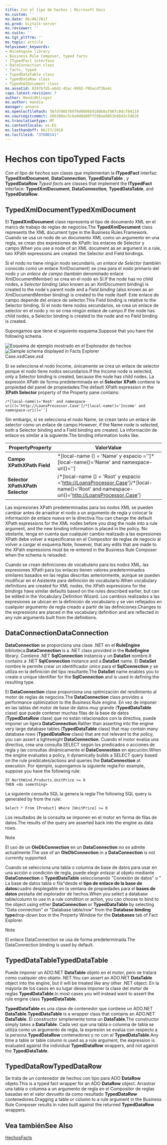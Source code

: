 ```yaml
---
title: Con el tipo de hechos | Microsoft Docs
ms.custom: ''
ms.date: 06/08/2017
ms.prod: biztalk-server
ms.reviewer: ''
ms.suite: ''
ms.tgt_pltfrm: ''
ms.topic: article
helpviewer_keywords:
- RuleEngine library
- Business Rule Composer, typed facts
- ITypedFact interface
- DataConnection class
- facts, typed
- TypedDataTable class
- TypedDataRow class
- TypedXmlDocument class
ms.assetid: 8207bfd5-ebd2-45ac-8992-795acdf3ba4c
caps.latest.revision: 7
author: MandiOhlinger
ms.author: mandia
manager: anneta
ms.openlocfilehash: 56fd7d05f6970d8086b9180b0af867c0dcf84119
ms.sourcegitcommit: 266308ec5c6a9d8d80ff298ee6051b4843c5d626
ms.translationtype: MT
ms.contentlocale: es-ES
ms.lasthandoff: 06/27/2018
ms.locfileid: "37000141"
---
```

# <a name="typed-facts"></a><span data-ttu-id="5d48a-102">Hechos con tipo</span><span class="sxs-lookup"><span data-stu-id="5d48a-102">Typed Facts</span></span>
<span data-ttu-id="5d48a-103">*Con el tipo de hechos* son clases que implementan la **ITypedFact** interfaz: **TypedXmlDocument**, **DataConnection**, **TypedDataTable** , y **TypedDataRow**.</span><span class="sxs-lookup"><span data-stu-id="5d48a-103">*Typed facts* are classes that implement the **ITypedFact** interface: **TypedXmlDocument**, **DataConnection**, **TypedDataTable**, and **TypedDataRow**.</span></span>  

## <a name="typedxmldocument"></a><span data-ttu-id="5d48a-104">TypedXmlDocument</span><span class="sxs-lookup"><span data-stu-id="5d48a-104">TypedXmlDocument</span></span>  
 <span data-ttu-id="5d48a-105">El **TypedXmlDocument** clase representa el tipo de documento XML en el marco de trabajo de reglas de negocios.</span><span class="sxs-lookup"><span data-stu-id="5d48a-105">The **TypedXmlDocument** class represents the XML document type in the Business Rules Framework.</span></span> <span data-ttu-id="5d48a-106">Cuando se usa un nodo de un documento XML como un argumento en una regla, se crean dos expresiones de XPath: los enlaces de Selector y campo.</span><span class="sxs-lookup"><span data-stu-id="5d48a-106">When you use a node of an XML document as an argument in a rule, two XPath expressions are created: the Selector and Field bindings.</span></span>  

 <span data-ttu-id="5d48a-107">Si el nodo no tiene ningún nodo secundario, un *enlace de Selector* (también conocido como un enlace XmlDocument) se crea para el nodo primario del nodo y un *enlace de campo* (también denominado enlace XmlDocumentMember) se crea en el nodo en Sí.</span><span class="sxs-lookup"><span data-stu-id="5d48a-107">If the node has no child nodes, a *Selector binding* (also known as an XmlDocument binding) is created to the node's parent node and a *Field binding* (also known as an XmlDocumentMember binding) is created to the node itself.</span></span> <span data-ttu-id="5d48a-108">Este enlace de campo depende del enlace de selector.</span><span class="sxs-lookup"><span data-stu-id="5d48a-108">This Field binding is relative to the Selector binding.</span></span> <span data-ttu-id="5d48a-109">Si el nodo tiene nodos secundarios, se crea un enlace de selector en el nodo y no se crea ningún enlace de campo.</span><span class="sxs-lookup"><span data-stu-id="5d48a-109">If the node has child nodes, a Selector binding is created to the node and no Field binding is created.</span></span>  

 <span data-ttu-id="5d48a-110">Supongamos que tiene el siguiente esquema.</span><span class="sxs-lookup"><span data-stu-id="5d48a-110">Suppose that you have the following schema.</span></span>  

 <span data-ttu-id="5d48a-111">![Esquema de ejemplo mostrado en el Explorador de hechos](../core/media/xmldocumentbrowser.gif "xmldocumentbrowser")</span><span class="sxs-lookup"><span data-stu-id="5d48a-111">![Sample schema displayed in Facts Explorer](../core/media/xmldocumentbrowser.gif "xmldocumentbrowser")</span></span>  
<span data-ttu-id="5d48a-112">Case.xsd</span><span class="sxs-lookup"><span data-stu-id="5d48a-112">Case.xsd</span></span>  

 <span data-ttu-id="5d48a-113">Si se selecciona el nodo Income, únicamente se crea un enlace de selector porque el nodo tiene nodos secundarios.</span><span class="sxs-lookup"><span data-stu-id="5d48a-113">If the Income node is selected, only a Selector binding is created, because the node has child nodes.</span></span> <span data-ttu-id="5d48a-114">La expresión XPath de forma predeterminada en el **Selector XPath** contiene la propiedad del panel de propiedades:</span><span class="sxs-lookup"><span data-stu-id="5d48a-114">The default XPath expression in the **XPath Selector** property of the Property pane contains:</span></span>  

```  
/*[local-name()='Root' and namespace-uri()='http://LoansProcessor.Case']/*[local-name()='Income' and namespace-uri()='']  
```  

 <span data-ttu-id="5d48a-115">Sin embargo, si se selecciona el nodo Name, se crean tanto un enlace de selector como un enlace de campo.</span><span class="sxs-lookup"><span data-stu-id="5d48a-115">However, if the Name node is selected, both a Selector binding and a Field binding are created.</span></span> <span data-ttu-id="5d48a-116">La información de enlace es similar a la siguiente.</span><span class="sxs-lookup"><span data-stu-id="5d48a-116">The binding information looks like.</span></span>  


|      <span data-ttu-id="5d48a-117">Property</span><span class="sxs-lookup"><span data-stu-id="5d48a-117">Property</span></span>      |                                    <span data-ttu-id="5d48a-118">Valor</span><span class="sxs-lookup"><span data-stu-id="5d48a-118">Value</span></span>                                    |
|--------------------|-----------------------------------------------------------------------------|
|  <span data-ttu-id="5d48a-119">**Campo XPath**</span><span class="sxs-lookup"><span data-stu-id="5d48a-119">**XPath Field**</span></span>   |               <span data-ttu-id="5d48a-120">\*[local-name () = 'Name' y espacio ='']</span><span class="sxs-lookup"><span data-stu-id="5d48a-120">\*[local-name()='Name' and namespace-uri()='']</span></span>                |
| <span data-ttu-id="5d48a-121">**Selector XPath**</span><span class="sxs-lookup"><span data-stu-id="5d48a-121">**XPath Selector**</span></span> | <span data-ttu-id="5d48a-122">/\*[local-name () = 'Root' y espacio ='<http://LoansProcessor.Case>']</span><span class="sxs-lookup"><span data-stu-id="5d48a-122">/\*[local-name()='Root' and namespace-uri()='<http://LoansProcessor.Case>']</span></span> |

 <span data-ttu-id="5d48a-123">Las expresiones XPath predeterminadas para los nodos XML se pueden cambiar antes de arrastrar el nodo a un argumento de regla y colocar la información de enlace nueva en la directiva.</span><span class="sxs-lookup"><span data-stu-id="5d48a-123">You can change the default XPath expressions for the XML nodes before you drag the node into a rule argument, and the new binding information is placed in the policy.</span></span> <span data-ttu-id="5d48a-124">No obstante, tenga en cuenta que cualquier cambio realizado a las expresiones XPath debe volver a especificarse en el Compositor de reglas de negocio al volver a cargar el esquema.</span><span class="sxs-lookup"><span data-stu-id="5d48a-124">Note, however, that any edits that are made to the XPath expressions must be re-entered in the Business Rule Composer when the schema is reloaded.</span></span>  

 <span data-ttu-id="5d48a-125">Cuando se crean definiciones de vocabulario para los nodos XML, las expresiones XPath para los enlaces tienen valores predeterminados similares basados en las reglas descritas anteriormente, aunque se pueden modificar en el Asistente para definición de vocabulario.</span><span class="sxs-lookup"><span data-stu-id="5d48a-125">When vocabulary definitions are created for XML nodes, the XPath expressions for the bindings have similar defaults based on the rules described earlier, but can be edited in the Vocabulary Definition Wizard.</span></span> <span data-ttu-id="5d48a-126">Los cambios realizados a las expresiones se ubican en la definición de vocabulario y se ven reflejados en cualquier argumento de regla creado a partir de las definiciones.</span><span class="sxs-lookup"><span data-stu-id="5d48a-126">Changes to the expressions are placed in the vocabulary definition and are reflected in any rule arguments built from the definitions.</span></span>  

## <a name="dataconnection"></a><span data-ttu-id="5d48a-127">DataConnection</span><span class="sxs-lookup"><span data-stu-id="5d48a-127">DataConnection</span></span>  
 <span data-ttu-id="5d48a-128">**DataConnection** se proporciona una clase .NET en el **RuleEngine** biblioteca.</span><span class="sxs-lookup"><span data-stu-id="5d48a-128">**DataConnection** is a .NET class provided in the **RuleEngine** library.</span></span> <span data-ttu-id="5d48a-129">Contiene .NET **SqlConnection** instancia y un **DataSet** nombre.</span><span class="sxs-lookup"><span data-stu-id="5d48a-129">It contains a .NET **SqlConnection** instance and a **DataSet** name.</span></span> <span data-ttu-id="5d48a-130">El **DataSet** nombre le permite crear un identificador único para el **SqlConnection** y se utiliza en la definición del tipo resultante.</span><span class="sxs-lookup"><span data-stu-id="5d48a-130">The **DataSet** name enables you to create a unique identifier for the **SqlConnection** and is used in defining the resulting type.</span></span>  

 <span data-ttu-id="5d48a-131">El **DataConnection** clase proporciona una optimización del rendimiento al motor de reglas de negocios.</span><span class="sxs-lookup"><span data-stu-id="5d48a-131">The **DataConnection** class provides a performance optimization to the Business Rule engine.</span></span> <span data-ttu-id="5d48a-132">En vez de imponer en las tablas del motor de base de datos muy grande (**TypedDataTable** clase) que puede contener muchas filas de la base de datos (**TypedDataRow** clase) que no están relacionados con la directiva, puede imponer un ligera **DataConnection**.</span><span class="sxs-lookup"><span data-stu-id="5d48a-132">Rather than asserting into the engine very large database tables (**TypedDataTable** class) that may contain many database rows (**TypedDataRow** class) that are not relevant to the policy, you can assert a lightweight **DataConnection**.</span></span> <span data-ttu-id="5d48a-133">Cuando el motor evalúa una directiva, crea una consulta SELECT según los predicados o acciones de regla y las consultas dinámicamente el **DataConnection** en ejecución.</span><span class="sxs-lookup"><span data-stu-id="5d48a-133">When the engine evaluates a policy, it dynamically builds a SELECT query based on the rule predicates/actions and queries the **DataConnection** at execution.</span></span> <span data-ttu-id="5d48a-134">Por ejemplo, supongamos la siguiente regla:</span><span class="sxs-lookup"><span data-stu-id="5d48a-134">For example, suppose you have the following rule:</span></span>  

```  
IF NorthWind.Products.UnitPrice >= 0   
THEN <do something>  
```  

 <span data-ttu-id="5d48a-135">La siguiente consulta SQL la genera la regla:</span><span class="sxs-lookup"><span data-stu-id="5d48a-135">The following SQL query is generated by from the rule:</span></span>  

```  
Select * From [Product] Where [UnitPrice] >= 0  
```  

 <span data-ttu-id="5d48a-136">Los resultados de la consulta se imponen en el motor en forma de filas de datos.</span><span class="sxs-lookup"><span data-stu-id="5d48a-136">The results of the query are asserted back into the engine as data rows.</span></span>  

> [!NOTE]
>  <span data-ttu-id="5d48a-137">El uso de un **OleDbConnection** en un **DataConnection** no se admite actualmente.</span><span class="sxs-lookup"><span data-stu-id="5d48a-137">The use of an **OleDbConnection** in a **DataConnection** is not currently supported.</span></span>  

 <span data-ttu-id="5d48a-138">Cuando se selecciona una tabla o columna de base de datos para usar en una acción o condición de regla, puede elegir enlazar al objeto mediante **DataConnection** o **TypedDataTable** seleccionando "Conexión de datos" o " La base de datos tabla o fila"desde el **tipo de enlace de la base de datos**cuadro desplegable en la ventana de propiedades para el **bases de datos** pestaña del explorador de hechos.</span><span class="sxs-lookup"><span data-stu-id="5d48a-138">When you select a database table/column to use in a rule condition or action, you can choose to bind to the object using either **DataConnection** or **TypedDataTable** by selecting "Data connection" or "Database table/row" from the **Database binding type**drop-down box in the Property Window for the **Databases** tab of Fact Explorer.</span></span>  

> [!NOTE]
>  <span data-ttu-id="5d48a-139">El enlace DataConnection se usa de forma predeterminada.</span><span class="sxs-lookup"><span data-stu-id="5d48a-139">The DataConnection binding is used by default.</span></span>  

## <a name="typeddatatable"></a><span data-ttu-id="5d48a-140">TypedDataTable</span><span class="sxs-lookup"><span data-stu-id="5d48a-140">TypedDataTable</span></span>  
 <span data-ttu-id="5d48a-141">Puede imponer un ADO.NET **DataTable** objeto en el motor, pero se tratará como cualquier otro objeto. NET.</span><span class="sxs-lookup"><span data-stu-id="5d48a-141">You can assert an ADO.NET **DataTable** object into the engine, but it will be treated like any other .NET object.</span></span> <span data-ttu-id="5d48a-142">En la mayoría de los casos en su lugar desea imponer la clase del motor de reglas **TypedDataTable**.</span><span class="sxs-lookup"><span data-stu-id="5d48a-142">In most cases you will instead want to assert the rule engine class **TypedDataTable**.</span></span>  

 <span data-ttu-id="5d48a-143">**TypedDataTable** es una clase de contenedor que contiene un ADO.NET **DataTable**.</span><span class="sxs-lookup"><span data-stu-id="5d48a-143">**TypedDataTable** is a wrapper class that contains an ADO.NET **DataTable**.</span></span> <span data-ttu-id="5d48a-144">El constructor simplemente toma un **DataTable**.</span><span class="sxs-lookup"><span data-stu-id="5d48a-144">The constructor simply takes a **DataTable**.</span></span> <span data-ttu-id="5d48a-145">Cada vez que una tabla o columna de tabla se utiliza como un argumento de regla, la expresión se evalúa con respecto a la persona **TypedDataRow** contenedores y no con el **TypedDataTable**.</span><span class="sxs-lookup"><span data-stu-id="5d48a-145">Any time a table or table column is used as a rule argument, the expression is evaluated against the individual **TypedDataRow** wrappers, and not against the **TypedDataTable**.</span></span>  

## <a name="typeddatarow"></a><span data-ttu-id="5d48a-146">TypedDataRow</span><span class="sxs-lookup"><span data-stu-id="5d48a-146">TypedDataRow</span></span>  
 <span data-ttu-id="5d48a-147">Se trata de un contenedor de hechos con tipo para ADO **DataRow** objeto.</span><span class="sxs-lookup"><span data-stu-id="5d48a-147">This is a typed fact wrapper for an ADO **DataRow** object.</span></span> <span data-ttu-id="5d48a-148">Arrastrar una tabla o columna a un argumento de regla en el Compositor de reglas basadas en el valor devuelto da como resultado **TypedDataRow** contenedores.</span><span class="sxs-lookup"><span data-stu-id="5d48a-148">Dragging a table or column to a rule argument in the Business Rule Composer results in rules built against the returned **TypedDataRow** wrappers.</span></span>  

## <a name="see-also"></a><span data-ttu-id="5d48a-149">Vea también</span><span class="sxs-lookup"><span data-stu-id="5d48a-149">See Also</span></span>  
 [<span data-ttu-id="5d48a-150">Hechos</span><span class="sxs-lookup"><span data-stu-id="5d48a-150">Facts</span></span>](../core/facts.md)